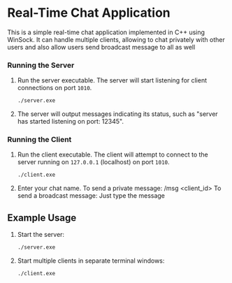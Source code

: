 # Real-Time Chat Application

This is a simple real-time chat application implemented in C++ using WinSock. It can handle multiple clients, allowing to chat privately with other users and also allow users send broadcast message to all as well


### Running the Server

1. Run the server executable. The server will start listening for client connections on port `1010`.
    ```sh
    ./server.exe
    ```

2. The server will output messages indicating its status, such as "server has started listening on port: 12345".

### Running the Client

1. Run the client executable. The client will attempt to connect to the server running on `127.0.0.1` (localhost) on port `1010`.
    ```sh
    ./client.exe
    ```

2. Enter your chat name. To send a private message: /msg <client_id> <message> 
To send a broadcast message:  Just type the message

## Example Usage

1. Start the server:
    ```sh
    ./server.exe
    ```

2. Start multiple clients in separate terminal windows:
    ```sh
    ./client.exe
    ```



